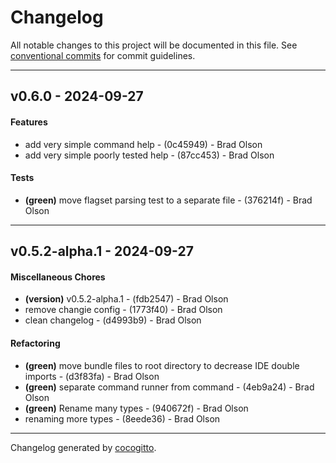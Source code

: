 # Changelog
All notable changes to this project will be documented in this file. See [conventional commits](https://www.conventionalcommits.org/) for commit guidelines.

- - -
## v0.6.0 - 2024-09-27
#### Features
- add very simple command help - (0c45949) - Brad Olson
- add very simple poorly tested help - (87cc453) - Brad Olson
#### Tests
- **(green)** move flagset parsing test to a separate file - (376214f) - Brad Olson

- - -

## v0.5.2-alpha.1 - 2024-09-27
#### Miscellaneous Chores
- **(version)** v0.5.2-alpha.1 - (fdb2547) - Brad Olson
- remove changie config - (1773f40) - Brad Olson
- clean changelog - (d4993b9) - Brad Olson
#### Refactoring
- **(green)** move bundle files to root directory to decrease IDE double imports - (d3f83fa) - Brad Olson
- **(green)** separate command runner from command - (4eb9a24) - Brad Olson
- **(green)** Rename many types - (940672f) - Brad Olson
- renaming more types - (8eede36) - Brad Olson

- - -

Changelog generated by [cocogitto](https://github.com/cocogitto/cocogitto).